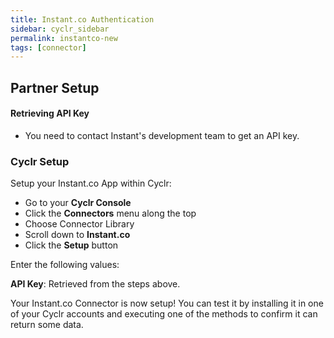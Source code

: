 ```yaml
---
title: Instant.co Authentication
sidebar: cyclr_sidebar
permalink: instantco-new
tags: [connector]
---
```


## Partner Setup

#### Retrieving API Key
* You need to contact Instant's development team to get an API key.

### Cyclr Setup

Setup your Instant.co App within Cyclr:

*   Go to your **Cyclr Console**
*   Click the **Connectors** menu along the top
*   Choose Connector Library
*   Scroll down to **Instant.co**
*   Click the **Setup** button

Enter the following values:

**API Key**: Retrieved from the steps above.

Your Instant.co Connector is now setup! You can test it by installing it in one of your Cyclr accounts and executing one of the methods to confirm it can return some data.
